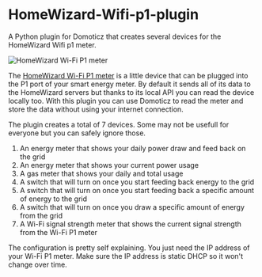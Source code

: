 # HomeWizard-Wifi-p1-plugin
A Python plugin for Domoticz that creates several devices for the HomeWizard Wifi p1 meter.

![HomeWizard Wi-Fi P1 meter](https://www.homewizard.nl/media/catalog/product/cache/ce597f02fc80ed34f99a6a3b0759b2b4/p/1/p1_meter.png)

The [HomeWizard Wi-Fi P1 meter](http://www.homewizard.nl/p1-meter) is a little device that can be plugged into the P1 port of your smart energy meter. By default it sends all of its data to the HomeWizard servers but thanks to its local API you can read the device locally too. With this plugin you can use Domoticz to read the meter and store the data without using your internet connection.

The plugin creates a total of 7 devices. Some may not be usefull for everyone but you can safely ignore those.
 1. An energy meter that shows your daily power draw and feed back on the grid
 2. An energy meter that shows your current power usage
 3. A gas meter that shows your daily and total usage
 4. A switch that will turn on once you start feeding back energy to the grid
 5. A switch that will turn on once you start feeding back a specific amount of energy to the grid
 6. A switch that will turn on once you draw a specific amount of energy from the grid
 7. A Wi-Fi signal strength meter that shows the current signal strength from the Wi-Fi P1 meter

The configuration is pretty self explaining. You just need the IP address of your Wi-Fi P1 meter. Make sure the IP address is static DHCP so it won't change over time.
